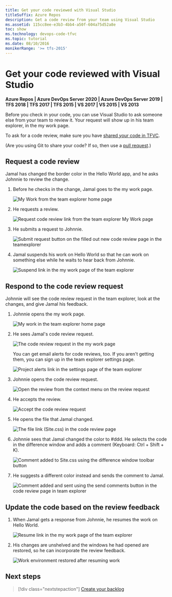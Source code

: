 ```yaml
---
title: Get your code reviewed with Visual Studio
titleSuffix: Azure Repos
description: Get a code review from your team using Visual Studio
ms.assetid: 115cc8ee-e3b3-4bb4-a50f-604a75d52a8e
toc: show
ms.technology: devops-code-tfvc
ms.topic: tutorial
ms.date: 08/10/2016
monikerRange: '>= tfs-2015'
---
```



# Get your code reviewed with Visual Studio

**Azure Repos | Azure DevOps Server 2020 | Azure DevOps Server 2019 | TFS 2018 | TFS 2017 | TFS 2015 | VS 2017 | VS 2015 | VS 2013**

Before you check in your code, you can use Visual Studio to ask someone else from your team to review it. Your request will show up in his team explorer, in the my work page.

To ask for a code review, make sure you have [shared your code in TFVC](share-your-code-in-tfvc-vs.md).

(Are you using Git to share your code? If so, then use a [pull request](../../repos/git/pull-requests.md).)

## Request a code review

Jamal has changed the border color in the Hello World app, and he asks Johnnie to review the change.

1. Before he checks in the change, Jamal goes to the my work page.

   ![My Work from the team explorer home page](media/get-code-reviewed-vs/IC682169.png) 

2. He requests a review.

   ![Request code review link from the team explorer My Work page](media/get-code-reviewed-vs/IC682170.png)

3. He submits a request to Johnnie.

   ![Submit request button on the filled out new code review page in the teamexplorer](media/get-code-reviewed-vs/IC682171.png)

4. Jamal suspends his work on Hello World so that he can work on something else while he waits to hear back from Johnnie.

   ![Suspend link in the my work page of the team explorer](media/get-code-reviewed-vs/IC682757.png)

## Respond to the code review request

Johnnie will see the code review request in the team explorer, look at the changes, and give Jamal his feedback.

1. Johnnie opens the my work page.

   ![My work in the team explorer home page](media/get-code-reviewed-vs/IC682758.png)

2. He sees Jamal's code review request.

   ![The code review request in the my work page](media/get-code-reviewed-vs/IC683034.png)

   You can get email alerts for code reviews, too. 
   If you aren't getting them, you can sign up in the team explorer settings page.

   ![Project alerts link in the settings page of the team explorer](media/get-code-reviewed-vs/IC682760.png)

3. Johnnie opens the code review request.

   ![Open the review from the context menu on the review request](media/get-code-reviewed-vs/IC683035.png)

4. He accepts the review.

   ![Accept the code review request](media/get-code-reviewed-vs/IC683036.png)

5. He opens the file that Jamal changed.

   ![The file link (Site.css) in the code review page](media/get-code-reviewed-vs/IC683037.png)

6. Johnnie sees that Jamal changed the color to #ddd. He selects the code in the difference window and adds a comment (Keyboard: Ctrl + Shift + K).

   ![Comment added to Site.css using the difference window toolbar button](media/get-code-reviewed-vs/IC682763.png)

7. He suggests a different color instead and sends the comment to Jamal.

   ![Comment added and sent using the send comments button in the code review page in team explorer](media/get-code-reviewed-vs/IC682764.png)

## Update the code based on the review feedback

1. When Jamal gets a response from Johnnie, he resumes the work on Hello World.

   ![Resume link in the my work page of the team explorer](media/get-code-reviewed-vs/IC683038.png)

2. His changes are unshelved and the windows he had opened are restored, so he can incorporate the review feedback.

   ![Work environment restored after resuming work](media/get-code-reviewed-vs/IC683039.png)

## Next steps

> [!div class="nextstepaction"]
> [Create your backlog](../../boards/backlogs/create-your-backlog.md)
